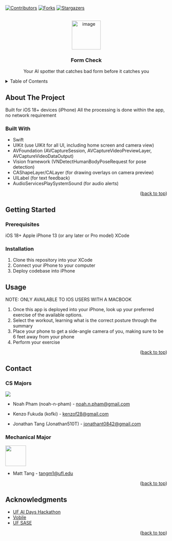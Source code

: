 <!-- Improved compatibility of back to top link: See: https://github.com/othneildrew/Best-README-Template/pull/73 -->
<a id="readme-top"></a>
<!--
*** Thanks for checking out the Best-README-Template. If you have a suggestion
*** that would make this better, please fork the repo and create a pull request
*** or simply open an issue with the tag "enhancement".
*** Don't forget to give the project a star!
*** Thanks again! Now go create something AMAZING! :D
-->



<!-- PROJECT SHIELDS -->
<!--
*** I'm using markdown "reference style" links for readability.
*** Reference links are enclosed in brackets [ ] instead of parentheses ( ).
*** See the bottom of this document for the declaration of the reference variables
*** for contributors-url, forks-url, etc. This is an optional, concise syntax you may use.
*** https://www.markdownguide.org/basic-syntax/#reference-style-links
-->
[![Contributors][contributors-shield]][contributors-url]
[![Forks][forks-shield]][forks-url]
[![Stargazers][stars-shield]][stars-url]



<!-- PROJECT LOGO -->
<br />
<div align="center">
  <a href="https://github.com/noah-n-pham/form-check">
    <!-- Logo Image AI generated -->
    <img width="90" height="90" alt="image" src="https://github.com/user-attachments/assets/000b8542-e70c-453f-ac2a-0c4369543cea" /> 

  </a>

<h3 align="center">Form Check</h3>

  <p align="center">
    Your AI spotter that catches bad form before it catches you
    <br />
  </p>
</div>



<!-- TABLE OF CONTENTS -->
<details>
  <summary>Table of Contents</summary>
  <ol>
    <li>
      <a href="#about-the-project">About The Project</a>
      <ul>
        <li><a href="#built-with">Built With</a></li>
      </ul>
    </li>
    <li>
      <a href="#getting-started">Getting Started</a>
      <ul>
        <li><a href="#prerequisites">Prerequisites</a></li>
        <li><a href="#installation">Installation</a></li>
      </ul>
    </li>
    <li><a href="#usage">Usage</a></li>
    <li><a href="#contact">Contact</a></li>
    <li><a href="#acknowledgments">Acknowledgments</a></li>
  </ol>
</details>



<!-- ABOUT THE PROJECT -->
## About The Project

<!-- [![Product Name Screen Shot][product-screenshot]](https://example.com) -->

Built for iOS 18+ devices (iPhone)
All the processing is done within the app, no network requirement

### Built With

* Swift
* UIKit (use UIKit for all UI, including home screen and camera view)
* AVFoundation (AVCaptureSession, AVCaptureVideoPreviewLayer, AVCaptureVideoDataOutput)
* Vision framework (VNDetectHumanBodyPoseRequest for pose detection)
* CAShapeLayer/CALayer (for drawing overlays on camera preview)
* UILabel (for text feedback)
* AudioServicesPlaySystemSound (for audio alerts)

<p align="right">(<a href="#readme-top">back to top</a>)</p>



<!-- GETTING STARTED -->
## Getting Started

### Prerequisites
iOS 18+
Apple iPhone 13 (or any later or Pro model)
XCode

### Installation
1. Clone this repository into your XCode
2. Connect your iPhone to your computer
3. Deploy codebase into iPhone

<!-- USAGE EXAMPLES -->
## Usage
NOTE: ONLY AVAILABLE TO IOS USERS WITH A MACBOOK

1. Once this app is deployed into your iPhone, look up your preferred exercise of the available options.
2. Select the workout, learning what is the correct posture through the summary
3. Place your phone to get a side-angle camera of you, making sure to be 6 feet away from your phone
4. Perform your exercise

<p align="right">(<a href="#readme-top">back to top</a>)</p>

<!-- CONTACT -->
## Contact
### CS Majors

<img src="https://contrib.rocks/image?repo=noah-n-pham/form-check">

- Noah Pham (noah-n-pham) - noah.n.pham@gmail.com

- Kenzo Fukuda (kofki) - kenzof28@gmail.com
  
- Jonathan Tang (Jonathan510T) - jonathant0842@gmail.com

### Mechanical Major

<img height="64" width="64" src="https://media.licdn.com/dms/image/v2/D5635AQENzoDA6Gp37g/profile-framedphoto-shrink_400_400/profile-framedphoto-shrink_400_400/0/1737068686781?e=1762095600&v=beta&t=KynEgleJQBrb9Iv5HN8SrIvpwo1vUabVh9uxoHlMhXs">

- Matt Tang - tangm1@ufl.edu

<p align="right">(<a href="#readme-top">back to top</a>)</p>



<!-- ACKNOWLEDGMENTS -->
## Acknowledgments

* [UF AI Days Hackathon](https://ai.ufl.edu/about/ai-days/)
* [Vobile](https://vobilegroup.com/home?lang=en-us)
* [UF SASE](https://ufsase.com/)

<p align="right">(<a href="#readme-top">back to top</a>)</p>



<!-- MARKDOWN LINKS & IMAGES -->
<!-- https://www.markdownguide.org/basic-syntax/#reference-style-links -->
[contributors-shield]: https://img.shields.io/github/contributors/noah-n-pham/form-check.svg?style=for-the-badge
[contributors-url]: https://github.com/noah-n-pham/form-check/graphs/contributors
[forks-shield]: https://img.shields.io/github/forks/noah-n-pham/form-check.svg?style=for-the-badge
[forks-url]: https://github.com/noah-n-pham/form-check/network/members
[stars-shield]: https://img.shields.io/github/stars/noah-n-pham/form-check.svg?style=for-the-badge
[stars-url]: https://github.com/noah-n-pham/form-check/stargazers
[product-screenshot]: images/screenshot.png
<!-- Shields.io badges. You can a comprehensive list with many more badges at: https://github.com/inttter/md-badges -->
[Swift]: https://img.shields.io/badge/Swift-F05138?style=for-the-badge&logo=swift&logoColor=white
[SwiftUI]: https://img.shields.io/badge/SwiftUI-524520?style=for-the-badge&logo=swift
